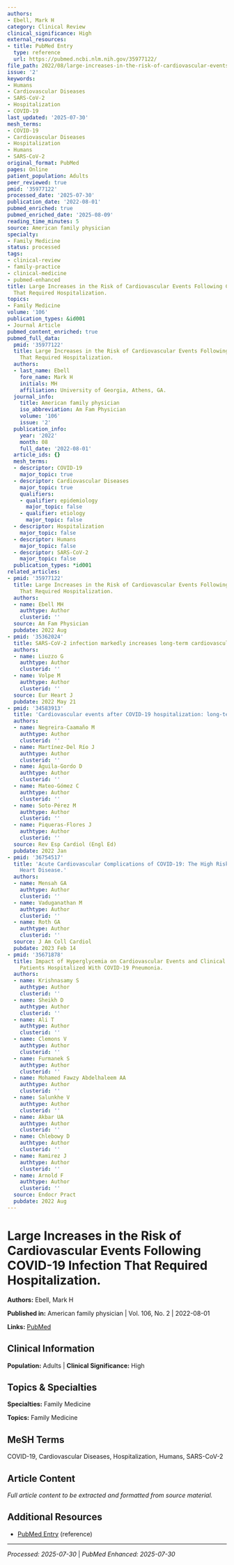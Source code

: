 ```yaml
---
authors:
- Ebell, Mark H
category: Clinical Review
clinical_significance: High
external_resources:
- title: PubMed Entry
  type: reference
  url: https://pubmed.ncbi.nlm.nih.gov/35977122/
file_path: 2022/08/large-increases-in-the-risk-of-cardiovascular-events-followi.md
issue: '2'
keywords:
- Humans
- Cardiovascular Diseases
- SARS-CoV-2
- Hospitalization
- COVID-19
last_updated: '2025-07-30'
mesh_terms:
- COVID-19
- Cardiovascular Diseases
- Hospitalization
- Humans
- SARS-CoV-2
original_format: PubMed
pages: Online
patient_population: Adults
peer_reviewed: true
pmid: '35977122'
processed_date: '2025-07-30'
publication_date: '2022-08-01'
pubmed_enriched: true
pubmed_enriched_date: '2025-08-09'
reading_time_minutes: 5
source: American family physician
specialty:
- Family Medicine
status: processed
tags:
- clinical-review
- family-practice
- clinical-medicine
- pubmed-enhanced
title: Large Increases in the Risk of Cardiovascular Events Following COVID-19 Infection
  That Required Hospitalization.
topics:
- Family Medicine
volume: '106'
publication_types: &id001
- Journal Article
pubmed_content_enriched: true
pubmed_full_data:
  pmid: '35977122'
  title: Large Increases in the Risk of Cardiovascular Events Following COVID-19 Infection
    That Required Hospitalization.
  authors:
  - last_name: Ebell
    fore_name: Mark H
    initials: MH
    affiliation: University of Georgia, Athens, GA.
  journal_info:
    title: American family physician
    iso_abbreviation: Am Fam Physician
    volume: '106'
    issue: '2'
  publication_info:
    year: '2022'
    month: 08
    full_date: '2022-08-01'
  article_ids: {}
  mesh_terms:
  - descriptor: COVID-19
    major_topic: true
  - descriptor: Cardiovascular Diseases
    major_topic: true
    qualifiers:
    - qualifier: epidemiology
      major_topic: false
    - qualifier: etiology
      major_topic: false
  - descriptor: Hospitalization
    major_topic: false
  - descriptor: Humans
    major_topic: false
  - descriptor: SARS-CoV-2
    major_topic: false
  publication_types: *id001
related_articles:
- pmid: '35977122'
  title: Large Increases in the Risk of Cardiovascular Events Following COVID-19 Infection
    That Required Hospitalization.
  authors:
  - name: Ebell MH
    authtype: Author
    clusterid: ''
  source: Am Fam Physician
  pubdate: 2022 Aug
- pmid: '35362024'
  title: SARS-CoV-2 infection markedly increases long-term cardiovascular risk.
  authors:
  - name: Liuzzo G
    authtype: Author
    clusterid: ''
  - name: Volpe M
    authtype: Author
    clusterid: ''
  source: Eur Heart J
  pubdate: 2022 May 21
- pmid: '34583913'
  title: 'Cardiovascular events after COVID-19 hospitalization: long-term follow-up.'
  authors:
  - name: Negreira-Caamaño M
    authtype: Author
    clusterid: ''
  - name: Martínez-Del Río J
    authtype: Author
    clusterid: ''
  - name: Águila-Gordo D
    authtype: Author
    clusterid: ''
  - name: Mateo-Gómez C
    authtype: Author
    clusterid: ''
  - name: Soto-Pérez M
    authtype: Author
    clusterid: ''
  - name: Piqueras-Flores J
    authtype: Author
    clusterid: ''
  source: Rev Esp Cardiol (Engl Ed)
  pubdate: 2022 Jan
- pmid: '36754517'
  title: 'Acute Cardiovascular Complications of COVID-19: The High Risk of Underlying
    Heart Disease.'
  authors:
  - name: Mensah GA
    authtype: Author
    clusterid: ''
  - name: Vaduganathan M
    authtype: Author
    clusterid: ''
  - name: Roth GA
    authtype: Author
    clusterid: ''
  source: J Am Coll Cardiol
  pubdate: 2023 Feb 14
- pmid: '35671878'
  title: Impact of Hyperglycemia on Cardiovascular Events and Clinical Outcomes in
    Patients Hospitalized With COVID-19 Pneumonia.
  authors:
  - name: Krishnasamy S
    authtype: Author
    clusterid: ''
  - name: Sheikh D
    authtype: Author
    clusterid: ''
  - name: Ali T
    authtype: Author
    clusterid: ''
  - name: Clemons V
    authtype: Author
    clusterid: ''
  - name: Furmanek S
    authtype: Author
    clusterid: ''
  - name: Mohamed Fawzy Abdelhaleem AA
    authtype: Author
    clusterid: ''
  - name: Salunkhe V
    authtype: Author
    clusterid: ''
  - name: Akbar UA
    authtype: Author
    clusterid: ''
  - name: Chlebowy D
    authtype: Author
    clusterid: ''
  - name: Ramirez J
    authtype: Author
    clusterid: ''
  - name: Arnold F
    authtype: Author
    clusterid: ''
  source: Endocr Pract
  pubdate: 2022 Aug
---
```


# Large Increases in the Risk of Cardiovascular Events Following COVID-19 Infection That Required Hospitalization.

**Authors:** Ebell, Mark H

**Published in:** American family physician | Vol. 106, No. 2 | 2022-08-01

**Links:** [PubMed](https://pubmed.ncbi.nlm.nih.gov/35977122/)

## Clinical Information

**Population:** Adults | **Clinical Significance:** High

## Topics & Specialties

**Specialties:** Family Medicine

**Topics:** Family Medicine

## MeSH Terms

COVID-19, Cardiovascular Diseases, Hospitalization, Humans, SARS-CoV-2

## Article Content

*Full article content to be extracted and formatted from source material.*

## Additional Resources

- [PubMed Entry](https://pubmed.ncbi.nlm.nih.gov/35977122/) (reference)

---

*Processed: 2025-07-30* | *PubMed Enhanced: 2025-07-30*
